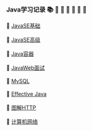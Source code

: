 ### Java学习记录 :books: :closed_book: :green_book: :blue_book: :orange_book: :notebook: :notebook_with_decorative_cover:

:closed_book: [JavaSE基础](https://github.com/Cynaith/Java-Daily-Interview/blob/master/JavaSE%E5%9F%BA%E7%A1%80/JavaSE%E5%9F%BA%E7%A1%80.md)
<br/>
<br/>
:green_book: [JavaSE高级](https://github.com/Cynaith/Java-Daily-Interview/blob/master/JavaSE%E9%AB%98%E7%BA%A7/JavaSE%E9%AB%98%E7%BA%A7.md)
<br/>
<br/>
:blue_book: [Java容器](https://github.com/Cynaith/Java-Daily-Interview/blob/master/Java%E5%AE%B9%E5%99%A8/Java%E5%AE%B9%E5%99%A8.md)
<br/>
<br/>
:orange_book: [JavaWeb面试](https://github.com/Cynaith/Java-Daily-Interview/blob/master/JavaWeb%E9%9D%A2%E8%AF%95/JavaWeb%E9%9D%A2%E8%AF%95.md)
<br/>
<br/>
:green_book: [MySQL](https://github.com/Cynaith/Java-Daily-Interview/blob/master/MySQL/MySQL.md)
<br/>
<br/>
:notebook: [Effective Java](https://github.com/Cynaith/Java-Daily-Interview/blob/master/EffectiveJava/EffectiveJava.md)
<br/>
<br/>
:closed_book: [图解HTTP](https://github.com/Cynaith/Java-Daily-Interview/blob/master/%E5%9B%BE%E8%A7%A3HTTP/%E5%9B%BE%E8%A7%A3HTTP.md)
<br/>
<br/>
:notebook_with_decorative_cover: [计算机网络](https://github.com/Cynaith/Java-Daily-Interview/blob/master/%E8%AE%A1%E7%AE%97%E6%9C%BA%E7%BD%91%E7%BB%9C/%E8%AE%A1%E7%AE%97%E6%9C%BA%E7%BD%91%E7%BB%9C.md)

